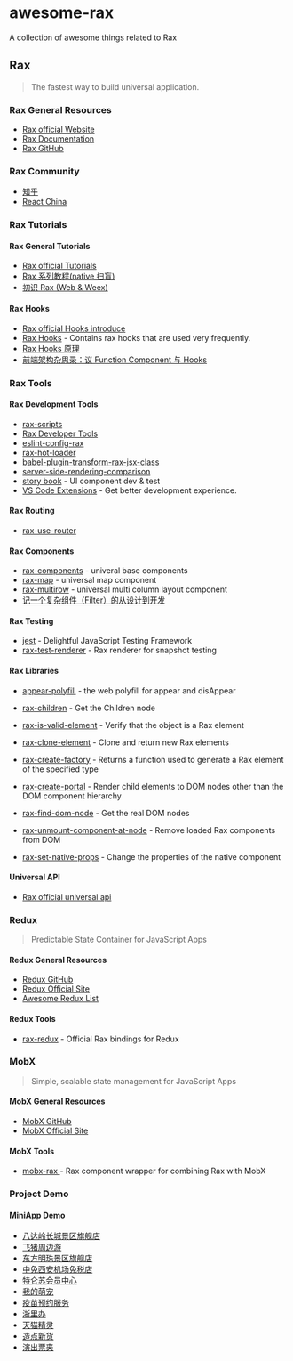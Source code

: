 # awesome-rax
A collection of awesome things related to Rax

## Rax

> The fastest way to build universal application.

### Rax General Resources

- [Rax official Website](https://rax.js.org/)
- [Rax Documentation](https://rax.js.org/docs/guide/getting-start)
- [Rax GitHub](https://github.com/alibaba/rax)

### Rax Community

- [知乎](https://zhuanlan.zhihu.com/raxjs)
- [React China](http://react-china.org/c/rax)

### Rax Tutorials

#### Rax General Tutorials

- [Rax official Tutorials](https://rax.js.org/docs/guide/getting-start)
- [Rax 系列教程(native 扫盲)](https://fed.taobao.org/blog/2018/02/07/rax-native-guide/)
- [初识 Rax (Web & Weex)](https://www.yuque.com/hoxz/mm7621/fmeyiy?language=en-us)

#### Rax Hooks

- [Rax official Hooks introduce](https://rax.js.org/docs/guide/hooks)
- [Rax Hooks](https://github.com/raxjs/rax-hooks) - Contains rax hooks that are used very frequently. 
- [Rax Hooks 原理](https://www.yuque.com/liuzijian/reading/otyksg)
- [前端架构杂思录：议 Function Component 与 Hooks](https://fed.taobao.org/blog/taofed/do71ct/hooks-and-function-component/?spm=taofed.blogs.blog-list.9.fcca5ac8RdqMAZ)

### Rax Tools

#### Rax Development Tools

- [rax-scripts](https://rax.js.org/docs/guide/about-rax-scripts)
- [Rax Developer Tools](https://github.com/raxjs/rax-devtools)
- [eslint-config-rax](https://github.com/raxjs/rax-scripts/tree/master/packages/eslint-config-rax)
- [rax-hot-loader](https://github.com/alibaba/rax/tree/master/packages/rax-hot-loader)
- [babel-plugin-transform-rax-jsx-class](https://github.com/kingback/babel-plugin-transform-rax-jsx-class)
- [server-side-rendering-comparison](https://github.com/raxjs/server-side-rendering-comparison)
- [story book](https://github.com/storybookjs/storybook) - UI component dev & test
- [VS Code Extensions](https://github.com/raxjs/rax-vscode-extensions) - Get better development experience.

#### Rax Routing

- [rax-use-router](https://github.com/alibaba/rax/tree/master/packages/rax-use-router)

#### Rax Components

- [rax-components](https://rax.js.org/docs/components/introduce) - univeral base components
- [rax-map](https://github.com/alibaba/rax-map) - universal map component
- [rax-multirow](https://github.com/appli456/rax-multirow) - universal multi column layout component
- [记一个复杂组件（Filter）的从设计到开发](https://github.com/Nealyang/PersonalBlog/issues/47#)

#### Rax Testing

- [jest](https://github.com/facebook/jest) - Delightful JavaScript Testing Framework
- [rax-test-renderer](https://github.com/alibaba/rax/tree/master/packages/rax-test-renderer) - Rax renderer for snapshot testing

#### Rax Libraries

- [appear-polyfill](https://github.com/raxjs/appear-polyfill) - the web polyfill for appear and disAppear

- [rax-children](https://rax.js.org/docs/api/children) - Get the Children node
- [rax-is-valid-element](https://rax.js.org/docs/api/isvalidelement) - Verify that the object is a Rax element
- [rax-clone-element](https://rax.js.org/docs/api/cloneelement) - Clone and return new Rax elements
- [rax-create-factory](https://rax.js.org/docs/api/createfactory) - Returns a function used to generate a Rax element of the specified type
- [rax-create-portal](https://rax.js.org/docs/api/createportal) - Render child elements to DOM nodes other than the DOM component hierarchy
- [rax-find-dom-node](https://rax.js.org/docs/api/finddomnode) - Get the real DOM nodes
- [rax-unmount-component-at-node](https://rax.js.org/docs/api/unmountcomponentatnode) - Remove loaded Rax components from DOM
- [rax-set-native-props](https://rax.js.org/docs/api/setnativeprops) - Change the properties of the native component

#### Universal API

- [Rax official universal api](https://rax.js.org/docs/en-api/introduce) 

### Redux

> Predictable State Container for JavaScript Apps

#### Redux General Resources

- [Redux GitHub](https://github.com/reactjs/redux)
- [Redux Official Site](http://redux.js.org/)
- [Awesome Redux List](https://github.com/xgrommx/awesome-redux)

#### Redux Tools

- [rax-redux](https://github.com/alibaba/rax/tree/master/packages/rax-redux) - Official Rax bindings for Redux

### MobX

> Simple, scalable state management for JavaScript Apps

#### MobX General Resources

- [MobX GitHub](https://github.com/mobxjs/mobx)
- [MobX Official Site](https://mobxjs.github.io/mobx/)

#### MobX Tools

- [mobx-rax ](https://github.com/alibaba/rax/tree/master/packages/mobx-rax) - Rax component wrapper for combining Rax with MobX

### Project Demo

#### MiniApp Demo

- [八达岭长城景区旗舰店](./MINIAPP_PROJECT_DEMO.md)
- [飞猪周边游](./MINIAPP_PROJECT_DEMO.md)
- [东方明珠景区旗舰店](./MINIAPP_PROJECT_DEMO.md)
- [中免西安机场免税店](./MINIAPP_PROJECT_DEMO.md)
- [特仑苏会员中心](./MINIAPP_PROJECT_DEMO.md)
- [我的萌宠](./MINIAPP_PROJECT_DEMO.md)
- [疫苗预约服务](./MINIAPP_PROJECT_DEMO.md)
- [浙里办](./MINIAPP_PROJECT_DEMO.md)
- [天猫精灵](./MINIAPP_PROJECT_DEMO.md)
- [造点新货](./MINIAPP_PROJECT_DEMO.md)
- [演出票夹](./MINIAPP_PROJECT_DEMO.md)
